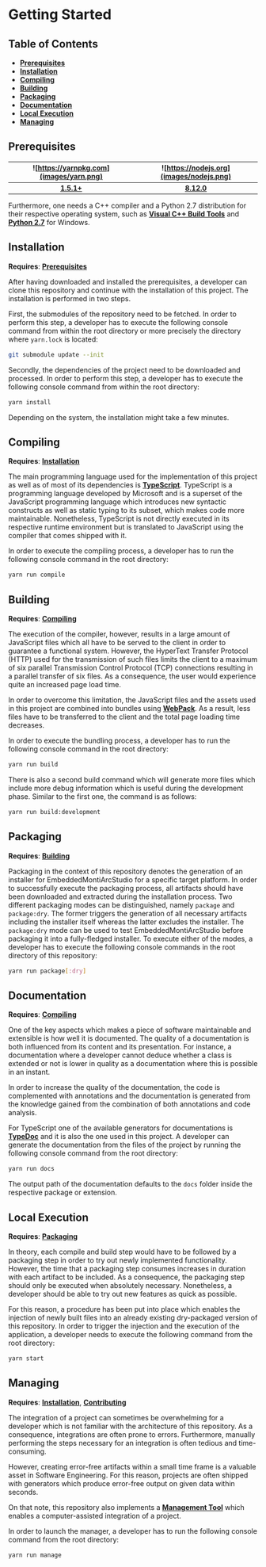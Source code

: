 # Getting Started

## Table of Contents
* [**Prerequisites**](#prerequisites)
* [**Installation**](#installation)
* [**Compiling**](#compiling)
* [**Building**](#building)
* [**Packaging**](#packaging)
* [**Documentation**](#documentation)
* [**Local Execution**](#local-execution)
* [**Managing**](#managing)

## Prerequisites
| ![https://yarnpkg.com](images/yarn.png) | ![https://nodejs.org](images/nodejs.png) |
| :----: | :-----: |
| [**1.5.1+**](https://yarnpkg.com) | [**8.12.0**](https://nodejs.org) |

Furthermore, one needs a C++ compiler and a Python 2.7 distribution for their
respective operating system, such as
[**Visual C++ Build Tools**](https://www.visualstudio.com/downloads/#build-tools-for-visual-studio-2017) and
[**Python 2.7**](https://www.python.org/downloads) for Windows.

## Installation
**Requires**: [**Prerequisites**](#prerequisites)

After having downloaded and installed the prerequisites, a developer can clone this repository
and continue with the installation of this project. The installation is performed in two steps.

First, the submodules of the repository need to be fetched. In order to perform this step, a
developer has to execute the following console command from within the root directory or more
precisely the directory where `yarn.lock` is located:

```bash
git submodule update --init
```

Secondly, the dependencies of the project need to be downloaded and processed. In order to
perform this step, a developer has to execute the following console command from within the
root directory:

```bash
yarn install
```

Depending on the system, the installation might take a few minutes.

## Compiling
**Requires**: [**Installation**](#installation)

The main programming language used for the implementation of this project as well as of most of
its dependencies is [**TypeScript**](https://www.typescriptlang.org). TypeScript is a
programming language developed by Microsoft and is a superset of the JavaScript programming
language which introduces new syntactic constructs as well as static typing to its subset,
which makes code more maintainable. Nonetheless, TypeScript is not directly executed in its
respective runtime environment but is translated to JavaScript using the compiler that comes
shipped with it.

In order to execute the compiling process, a developer has to run the following console
command in the root directory:

```bash
yarn run compile
```

## Building
**Requires**: [**Compiling**](#compiling)

The execution of the compiler, however, results in a large amount of JavaScript files which
all have to be served to the client in order to guarantee a functional system. However, the
HyperText Transfer Protocol (HTTP) used for the transmission of such files limits the client
to a maximum of six parallel Transmission Control Protocol (TCP) connections resulting in a
parallel transfer of six files. As a consequence, the user would experience quite an
increased page load time.

In order to overcome this limitation, the JavaScript files and the assets used in this
project are combined into bundles using [**WebPack**](https://webpack.js.org/). As a result,
less files have to be transferred to the client and the total page loading time decreases.

In order to execute the bundling process, a developer has to run the following console
command in the root directory:

```bash
yarn run build
```

There is also a second build command which will generate more files which include more
debug information which is useful during the development phase. Similar to the first one,
the command is as follows:

```bash
yarn run build:development
```

## Packaging
**Requires**: [**Building**](#compiling)

Packaging in the context of this repository denotes the generation of an installer for
EmbeddedMontiArcStudio for a specific target platform. In order to successfully execute
the packaging process, all artifacts should have been downloaded and extracted during the
installation process. Two different packaging modes can be distinguished, namely `package`
and `package:dry`. The former triggers the generation of all necessary artifacts including
the installer itself whereas the latter excludes the installer. The `package:dry` mode
can be used to test EmbeddedMontiArcStudio before packaging it into a fully-fledged
installer. To execute either of the modes, a developer has to execute the following console
commands in the root directory of this repository:

```bash
yarn run package[:dry]
```

## Documentation
**Requires**: [**Compiling**](#compiling)

One of the key aspects which makes a piece of software maintainable and extensible is how well
it is documented. The quality of a documentation is both influenced from its content and its
presentation. For instance, a documentation where a developer cannot deduce whether a class
is extended or not is lower in quality as a documentation where this is possible in an instant.

In order to increase the quality of the documentation, the code is complemented with
annotations and the documentation is generated from the knowledge gained from the combination
of both annotations and code analysis.

For TypeScript one of the available generators for documentations is
[**TypeDoc**](http://typedoc.org/) and it is also the one used in this project. A developer
can generate the documentation from the files of the project by running the following console
command from the root directory:

```bash
yarn run docs
```

The output path of the documentation defaults to the `docs` folder inside the respective
package or extension.

## Local Execution
**Requires**: [**Packaging**](#packaging)

In theory, each compile and build step would have to be followed by a packaging step in order
to try out newly implemented functionality. However, the time that a packaging step consumes
increases in duration with each artifact to be included. As a consequence, the packaging step
should only be executed when absolutely necessary. Nonetheless, a developer should be able to
try out new features as quick as possible.

For this reason, a procedure has been put into place which enables the injection of newly
built files into an already existing dry-packaged version of this repository. In order to
trigger the injection and the execution of the application, a developer needs to execute the
following command from the root directory:

```bash
yarn start
```

## Managing
**Requires**: [**Installation**](#installation), [**Contributing**](Contributing.md)

The integration of a project can sometimes be overwhelming for a developer which is not
familiar with the architecture of this repository. As a consequence, integrations are
often prone to errors. Furthermore, manually performing the steps necessary for an
integration is often tedious and time-consuming.

However, creating error-free artifacts within a small time frame is a valuable asset in
Software Engineering. For this reason, projects are often shipped with generators which
produce error-free output on given data within seconds.

On that note, this repository also implements a
[**Management Tool**](https://git.rwth-aachen.de/monticore/EmbeddedMontiArc/utilities/EMASInstallerManager)
which enables a computer-assisted integration of a project.

In order to launch the manager, a developer has to run the following console command from
the root directory:

```bash
yarn run manage
```